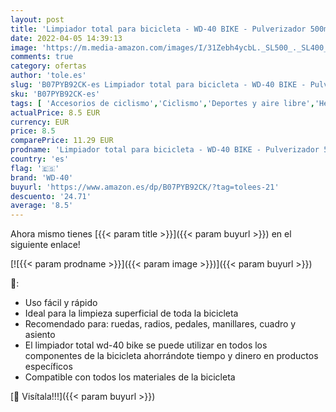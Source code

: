 ```yaml
---
layout: post
title: 'Limpiador total para bicicleta - WD-40 BIKE - Pulverizador 500ml'
date: 2022-04-05 14:39:13
image: 'https://m.media-amazon.com/images/I/31Zebh4ycbL._SL500_._SL400_.jpg'
comments: true
category: ofertas
author: 'tole.es'
slug: 'B07PYB92CK-es Limpiador total para bicicleta - WD-40 BIKE - Pulverizador...'
sku: 'B07PYB92CK-es'
tags: [ 'Accesorios de ciclismo','Ciclismo','Deportes y aire libre','Herramientas y equipo para bicicletas','Limpiadores para bicicletas','Ropa y equipo para deportes','bicicleta','wd-40', ]
actualPrice: 8.5 EUR
currency: EUR
price: 8.5
comparePrice: 11.29 EUR
prodname: 'Limpiador total para bicicleta - WD-40 BIKE - Pulverizador 500ml'
country: 'es'
flag: '🇪🇸'
brand: 'WD-40'
buyurl: 'https://www.amazon.es/dp/B07PYB92CK/?tag=tolees-21'
descuento: '24.71'
average: '8.5'
---
```


Ahora mismo tienes [{{< param title >}}]({{< param buyurl >}}) en el siguiente enlace!

[![{{< param prodname >}}]({{< param image >}})]({{< param buyurl >}})

🔎:

- Uso fácil y rápido
- Ideal para la limpieza superficial de toda la bicicleta
- Recomendado para: ruedas, radios, pedales, manillares, cuadro y asiento
- El limpiador total wd-40 bike se puede utilizar en todos los componentes de la bicicleta ahorrándote tiempo y dinero en productos específicos
- Compatible con todos los materiales de la bicicleta

[🛒 Visítala!!!]({{< param buyurl >}})
